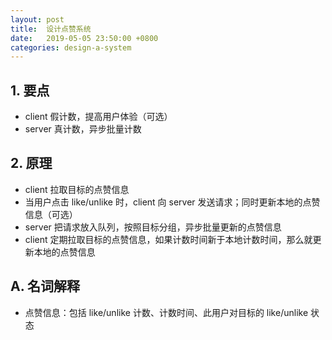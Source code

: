 ```yaml
---
layout: post
title:  设计点赞系统
date:   2019-05-05 23:50:00 +0800
categories: design-a-system
---
```


> 

## 1. 要点
+ client 假计数，提高用户体验（可选）
+ server 真计数，异步批量计数

## 2. 原理
+ client 拉取目标的点赞信息
+ 当用户点击 like/unlike 时，client 向 server 发送请求；同时更新本地的点赞信息（可选）
+ server 把请求放入队列，按照目标分组，异步批量更新的点赞信息
+ client 定期拉取目标的点赞信息，如果计数时间新于本地计数时间，那么就更新本地的点赞信息

## A. 名词解释
+ 点赞信息：包括 like/unlike 计数、计数时间、此用户对目标的 like/unlike 状态